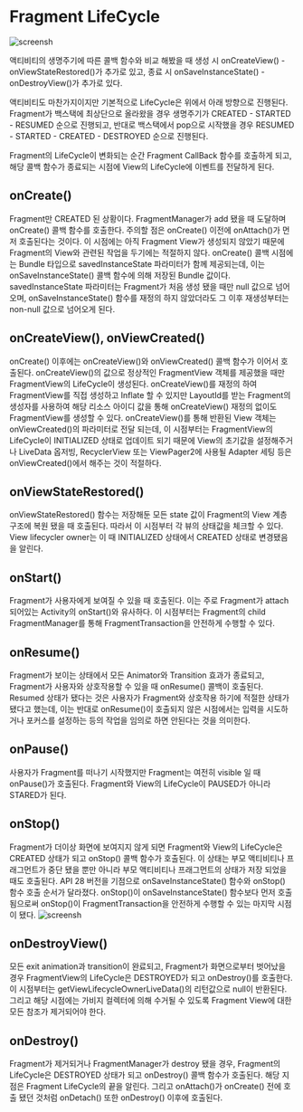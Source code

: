# Fragment LifeCycle
![screensh](https://img1.daumcdn.net/thumb/R1280x0/?scode=mtistory2&fname=https%3A%2F%2Fblog.kakaocdn.net%2Fdn%2FcDyVCU%2Fbtq9CtTEtoA%2FkpOuUqYRAw8aVmbyKT7jpk%2Fimg.png)
 
액티비티의 생명주기에 따른 콜백 함수와 비교 해봤을 때 생성 시 onCreateView() - 
onViewStateRestored()가 추가로 있고, 종료 시 onSaveInstanceState() - 
onDestroyView()가 추가로 있다. 

액티비티도 마찬가지이지만 기본적으로 LifeCycle은 위에서 아래 방향으로 진행된다. 
Fragment가 백스택에 최상단으로 올라왔을 경우 생명주기가 CREATED - STARTED - 
RESUMED 순으로 진행되고, 반대로 백스택에서 pop으로 시작했을 경우 RESUMED - 
STARTED - CREATED - DESTROYED 순으로 진행된다.

Fragment의 LifeCycle이 변화되는 순간 Fragment CallBack 함수를 호출하게 되고, 
해당 콜백 함수가 종료되는 시점에 View의 LifeCycle에 이벤트를 전달하게 된다.

## onCreate()
Fragment만 CREATED 된 상황이다.
FragmentManager가 add 됐을 때 도달하며 onCreate() 콜백 함수를 호출한다. 
주의할 점은 onCreate() 이전에 onAttach()가 먼저 호출된다는 것이다.
이 시점에는 아직 Fragment View가 생성되지 않았기 때문에 Fragment의 View와 
관련된 작업을 두기에는 적절하지 않다.
onCreate() 콜백 시점에는 Bundle 타입으로 savedInstanceState 파라미터가 함께 
제공되는데, 이는 onSaveInstanceState() 콜백 함수에 의해 저장된 Bundle 값이다. 
savedInstanceState 파라미터는 Fragment가 처음 생성 됐을 때만 null 값으로 넘어오며, 
onSaveInstanceState() 함수를 재정의 하지 않았더라도 그 이후 재생성부터는 non-null 
값으로 넘어오게 된다.

## onCreateView(), onViewCreated()
onCreate() 이후에는 onCreateView()와 onViewCreated() 콜백 함수가 이어서 호출된다. 
onCreateView()의 값으로 정상적인 FragmentView 객체를 제공했을 때만 FragmentView의 
LifeCycle이 생성된다.
onCreateView()를 재정의 하여 FragmentView를 직접 생성하고 Inflate 할 수 있지만 
LayoutId를 받는 Fragment의 생성자를 사용하여 해당 리소스 아이디 값을 통해 onCreateView() 
재정의 없이도 FragmentView를 생성할 수 있다. onCreateView()를 통해 반환된 View 객체는 
onViewCreated()의 파라미터로 전달 되는데, 이 시점부터는 FragmentView의 LifeCycle이 
INITIALIZED 상태로 업데이트 되기 때문에 View의 초기값을 설정해주거나 LiveData 옵저빙, 
RecyclerView 또는 ViewPager2에 사용될 Adapter 세팅 등은 onViewCreated()에서 
해주는 것이 적절하다.

## onViewStateRestored()
onViewStateRestored() 함수는 저장해둔 모든 state 값이 Fragment의 View 계층구조에 
복원 됐을 때 호출된다. 따라서 이 시점부터 각 뷰의 상태값을 체크할 수 있다.
View lifecycler owner는 이 때 INITIALIZED 상태에서 CREATED 상태로 변경됐음을 알린다.

## onStart()
Fragment가 사용자에게 보여질 수 있을 때 호출된다. 이는 주로 Fragment가 attach 되어있는 
Activity의 onStart()와 유사하다. 이 시점부터는 Fragment의 child FragmentManager를 
통해 FragmentTransaction을 안전하게 수행할 수 있다. 

## onResume()
Fragment가 보이는 상태에서 모든 Animator와 Transition 효과가 종료되고, Fragment가 
사용자와 상호작용할 수 있을 때 onResume() 콜백이 호출된다. 
Resumed 상태가 됐다는 것은 사용자가 Fragment와 상호작용 하기에 적절한 상태가 됐다고 했는데, 
이는 반대로 onResume()이 호출되지 않은 시점에서는 입력을 시도하거나 포커스를 설정하는 등의 작업을 
임의로 하면 안된다는 것을 의미한다.

## onPause()
사용자가 Fragment를 떠나기 시작했지만 Fragment는 여전히 visible 일 때 onPause()가 호출된다. 
Fragment와 View의 LifeCycle이 PAUSED가 아니라 STARED가 된다. 

## onStop()
Fragment가 더이상 화면에 보여지지 않게 되면 Fragment와 View의 LifeCycle은 CREATED 상태가 되고 
onStop() 콜백 함수가 호출된다. 이 상태는 부모 액티비티나 프래그먼트가 중단 됐을 뿐만 아니라 
부모 액티비티나 프래그먼트의 상태가 저장 되었을 때도 호출된다. 
API 28 버전을 기점으로 onSaveInstanceState() 함수와 onStop() 함수 호출 순서가 달라졌다. 
onStop()이 onSaveInstanceState() 함수보다 먼저 호출됨으로써 onStop()이 
FragmentTransaction을 안전하게 수행할 수 있는 마지막 시점이 됐다.
![screensh](https://img1.daumcdn.net/thumb/R1280x0/?scode=mtistory2&fname=https%3A%2F%2Fblog.kakaocdn.net%2Fdn%2FbC4Zkm%2Fbtq9DwbxrgQ%2FIl287fhextuJbiCRZtZde1%2Fimg.png)

## onDestroyView()
모든 exit animation과 transition이 완료되고, Fragment가 화면으로부터 벗어났을 경우 
FragmentView의 LifeCycle은 DESTROYED가 되고 onDestroy()를 호출한다.
이 시점부터는 getViewLifecycleOwnerLiveData()의 리턴값으로 null이 반환된다. 
그리고 해당 시점에는 가비지 컬렉터에 의해 수거될 수 있도록 Fragment View에 대한 
모든 참조가 제거되어야 한다.

## onDestroy()
Fragment가 제거되거나 FragmentManager가 destroy 됐을 경우, Fragment의 LifeCycle은 
DESTROYED 상태가 되고 onDestroy() 콜백 함수가 호출된다. 해당 지점은 Fragment LifeCycle의 
끝을 알린다. 그리고 onAttach()가 onCreate() 전에 호출 됐던 것처럼 onDetach() 또한 
onDestroy() 이후에 호출된다.

